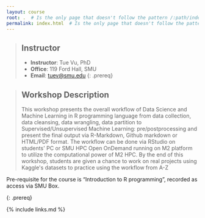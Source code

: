 ```yaml
---
layout: course
root: .  # Is the only page that doesn't follow the pattern /:path/index.html
permalink: index.html  # Is the only page that doesn't follow the pattern /:path/index.html
---
```


> ## Instructor
> - **Instructor**: Tue Vu, PhD
> - **Office**: 119 Ford Hall, SMU
> - **Email**: tuev@smu.edu
{: .prereq}

> ## Workshop Description
> This workshop presents the overall workflow of Data Science and Machine Learning in R programming language from data collection, data cleansing, data wrangling, data partition to Supervised/Unsupervised Machine Learning: pre/postprocessing and present the final output via R-Markdown, Github markdown or HTML/PDF format. The workflow can be done via RStudio on students' PC or SMU HPC Open OnDemand running on M2 platform to utilize the computational power of M2 HPC.
> By the end of this workshop, students are given a chance to work on real projects using Kaggle's datasets to practice using the workflow from A-Z

Pre-requisite for the course is “Introduction to R programming”, recorded as access via SMU Box.
>
{: .prereq}

{% include links.md %}
